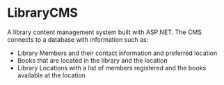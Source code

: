 # LibraryCMS

A library content management system built with ASP.NET. The CMS connects to a database with information such as:
   * Library Members and their contact information and preferred location
   * Books that are located in the library and the location
   * Library Locations with a list of members registered and the books available at the location
